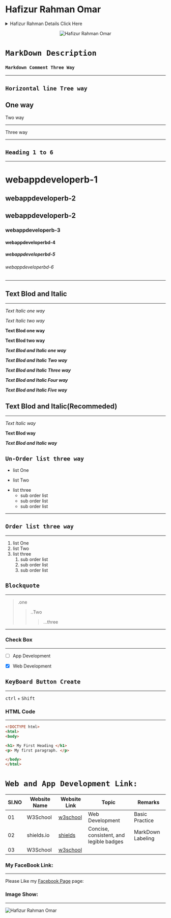 # Hafizur Rahman Omar
<details>

<summary>Hafizur Rahman Details Click Here</summary>

 # I'm Professional Web and App Developer and ETP Expert 
</details>

<div align="center">

![Hafizur Rahman Omar](https://avatars.githubusercontent.com/u/80614973?s=400&u=0fd97c4869d564d66141159f44c31ebc2891db63&v=4)

</div>




# `MarkDown Description`

### `Markdown Comment Three Way`
___
[//]: # (This is one way)
[comment]: <> (This is two way)
[//]: <> (This is three way)



`Horizontal line Tree way`
-

One way
---

Two way
___

Three way
***

`Heading 1 to 6`
-

---
# webappdeveloperb-1
## webappdeveloperb-2
webappdeveloperb-2
-
### webappdeveloperb-3
#### webappdeveloperbd-4
##### webappdeveloperbd-5
###### webappdeveloperbd-6
---

## Text Blod and Italic
___


*Text Italic one way*

_Text Italic two way_

**Text Blod one way**

__Text Blod  two way__

**_Text Blod and Italic one way_**

***Text Blod and Italic Two way***

___Text Blod and Italic Three way___

_**Text Blod and Italic Four way**_

**_Text Blod and Italic Five way_**

## Text Blod and Italic(Recommeded)
___

*Text Italic way*

**Text Blod way**

***Text Blod and Italic way***


`Un-Order list three way`
-
+ list One
- list Two
* list three
    * sub order list
    + sub order list
    - sub order list
___

`Order list three way`
-
***

1. list One
2. list Two
4. list three
    1. sub order list
    2. sub order list
    3. sub order list


` Blockquote `
-
___

> .one
>> ..Two
>>> ...three
___

### Check Box
___

- [ ] App Development

- [X] Web Development

`KeyBoard Button Create`
-
___

<kbd>ctrl</kbd> + <kbd>Shift</kbd>








### HTML Code
___

```html
<!DOCTYPE html>
<html>
<body>

<h1> My First Heading </h1>
<p> My first paragraph. </p>

</body>
</html>

```







`Web and App Development Link:`
==============================

|SI.NO|Website Name|Website Link|Topic|Remarks|
|-----|------------|-------------|----|-------|
|01   |   W3School |[w3school](https://www.w3schools.com/) |Web Development|Basic Practice |
|02   |   shields.io |[shields](https://shields.io/) |Concise, consistent, and legible badges|MarkDown Labeling |
|03  |   W3School |[w3school]() || |


### My FaceBook Link:
___

Please Like my [Facebook Page] page:

[Facebook Page]: https://facebook.com/webappdeveloperbd "My Facebook Page"

### Image Show:
___

![Hafizur Rahman Omar](https://avatars.githubusercontent.com/u/80614973?s=400&u=0fd97c4869d564d66141159f44c31ebc2891db63&v=4)









